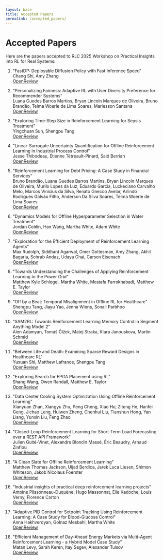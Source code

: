 ```yaml
---
layout: base
title: Accepted Papers
permalink: /accepted_papers/
---
```


# Accepted Papers

Here are the papers accepted to RLC 2025 Workshop on Practical Insights into RL for Real Systems:

1. "FastDP: Deployable Diffusion Policy with Fast Inference Speed"  
   Chang Shi, Amy Zhang  
   [OpenReview](https://openreview.net/forum?id=rl-conference.cc/RLC/2025/Workshop/RL4RS)

2. "Personalizing Fairness: Adaptive RL with User Diversity Preference for Recommender Systems"  
   Luana Guedes Barros Martins, Bryan Lincoln Marques de Oliveira, Bruno Brandão, Telma Woerle de Lima Soares, Marlesson Santana  
   [OpenReview](https://openreview.net/forum?id=rl-conference.cc/RLC/2025/Workshop/RL4RS)

3. "Exploring Time-Step Size in Reinforcement Learning for Sepsis Treatment"  
   Yingchuan Sun, Shengpu Tang  
   [OpenReview](https://openreview.net/forum?id=rl-conference.cc/RLC/2025/Workshop/RL4RS)

4. "Linear-Surrogate Uncertainty Quantification for Offline Reinforcement Learning in Industrial Process Control"  
   Jesse Thibodeau, Étienne Tétreault-Pinard, Said Berriah  
   [OpenReview](https://openreview.net/forum?id=rl-conference.cc/RLC/2025/Workshop/RL4RS)

5. "Reinforcement Learning for Debt Pricing: A Case Study in Financial Services"  
   Bruno Brandão, Luana Guedes Barros Martins, Bryan Lincoln Marques de Oliveira, Murilo Lopes da Luz, Eduardo Garcia, Luckeciano Carvalho Melo, Marcos Vinicius da Silva, Renato Gnecco Avelar, Arlindo Rodrigues Galvão Filho, Anderson Da Silva Soares, Telma Woerle de Lima Soares  
   [OpenReview](https://openreview.net/forum?id=rl-conference.cc/RLC/2025/Workshop/RL4RS)

6. "Dynamics Models for Offline Hyperparameter Selection in Water Treatment"  
   Jordan Coblin, Han Wang, Martha White, Adam White  
   [OpenReview](https://openreview.net/forum?id=rl-conference.cc/RLC/2025/Workshop/RL4RS)

7. "Exploration for the Efficient Deployment of Reinforcement Learning Agents"  
   Max Rudolph, Siddhant Agarwal, Omer Gottesman, Amy Zhang, Akhil Bagaria, Sohrab Andaz, Udaya Ghai, Carson Eisenach  
   [OpenReview](https://openreview.net/forum?id=rl-conference.cc/RLC/2025/Workshop/RL4RS)

8. "Towards Understanding the Challenges of Applying Reinforcement Learning to the Power Grid"  
   Matthew Kyle Schlegel, Martha White, Mostafa Farrokhabadi, Matthew E. Taylor  
   [OpenReview](https://openreview.net/forum?id=rl-conference.cc/RLC/2025/Workshop/RL4RS)

9. "Off by a Beat: Temporal Misalignment in Offline RL for Healthcare"  
   Shengpu Tang, Jiayu Yao, Jenna Wiens, Sonali Parbhoo  
   [OpenReview](https://openreview.net/forum?id=rl-conference.cc/RLC/2025/Workshop/RL4RS)

10. "SAM2RL: Towards Reinforcement Learning Memory Control in Segment Anything Model 2"  
    Alen Adamyan, Tomáš Čížek, Matej Straka, Klara Janouskova, Martin Schmid  
    [OpenReview](https://openreview.net/forum?id=rl-conference.cc/RLC/2025/Workshop/RL4RS)

11. "Between Life and Death: Examining Sparse Reward Designs in Healthcare RL"  
    Yuxuan Shi, Matthew Lafrance, Shengpu Tang  
    [OpenReview](https://openreview.net/forum?id=rl-conference.cc/RLC/2025/Workshop/RL4RS)

12. "Exploring Search for FPGA Placement using RL"  
    Shang Wang, Owen Randall, Matthew E. Taylor  
    [OpenReview](https://openreview.net/forum?id=rl-conference.cc/RLC/2025/Workshop/RL4RS)

13. "Data Center Cooling System Optimization Using Offline Reinforcement Learning"  
    Xianyuan Zhan, Xiangyu Zhu, Peng Cheng, Xiao Hu, Ziteng He, Hanfei Geng, Jichao Leng, Huiwen Zheng, Chenhui Liu, Tianshun Hong, Yan Liang, Yunxin Liu, Feng Zhao  
    [OpenReview](https://openreview.net/forum?id=rl-conference.cc/RLC/2025/Workshop/RL4RS)

14. "Closed-Loop Reinforcement Learning for Short-Term Load Forecasting over a REST API Framework"  
    Julien Guité-Vinet, Alexandre Blondin Massé, Éric Beaudry, Arnaud Zinflou  
    [OpenReview](https://openreview.net/forum?id=rl-conference.cc/RLC/2025/Workshop/RL4RS)

15. "A Clean Slate for Offline Reinforcement Learning"  
    Matthew Thomas Jackson, Uljad Berdica, Jarek Luca Liesen, Shimon Whiteson, Jakob Nicolaus Foerster  
    [OpenReview](https://openreview.net/forum?id=rl-conference.cc/RLC/2025/Workshop/RL4RS)

16. "Industrial insights of practical deep reinforcement learning projects"  
    Antoine Plissonneau-Duquène, Hugo Massonnat, Elie Kadoche, Louis Verny, Florence Carton  
    [OpenReview](https://openreview.net/forum?id=rl-conference.cc/RLC/2025/Workshop/RL4RS)

17. "Adaptive PID Control for Setpoint Tracking Using Reinforcement Learning: A Case Study for Blood-Glucose Control"  
    Anna Hakhverdyan, Golnaz Mesbahi, Martha White  
    [OpenReview](https://openreview.net/forum?id=rl-conference.cc/RLC/2025/Workshop/RL4RS)

18. "Efficient Management of Day-Ahead Energy Markets via Multi-Agent Reinforcement Learning - a Hybrid Model Case Study"  
    Matan Levy, Sarah Keren, Itay Segev, Alexander Tuisov  
    [OpenReview](https://openreview.net/forum?id=rl-conference.cc/RLC/2025/Workshop/RL4RS)